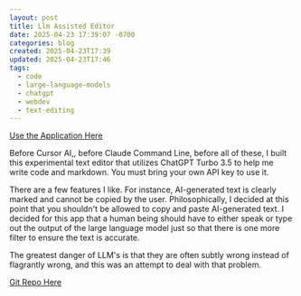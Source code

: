 ```yaml
---
layout: post
title: Llm Assisted Editor
date: 2025-04-23 17:39:07 -0700
categories: blog
created: 2025-04-23T17:39
updated: 2025-04-23T17:46
tags:
  - code
  - large-language-models
  - chatgpt
  - webdev
  - text-editing
---
```

[Use the Application Here](https://lnsy-dev.github.io/llm-assisted-editor/)

Before Cursor AI,, before Claude Command Line, before all of these, I built this experimental text editor that utilizes ChatGPT Turbo 3.5 to help me write code and markdown. You must bring your own API key to use it.

There are a few features I like. For instance, AI-generated text is clearly marked and cannot be copied by the user. Philosophically, I decided at this point that you shouldn't be allowed to copy and paste AI-generated text. I decided for this app that a human being should have to either speak or type out the output of the large language model just so that there is one more filter to ensure the text is accurate. 

The greatest danger of LLM's is that they are often subtly wrong instead of flagrantly wrong, and this was an attempt to deal with that problem.

[Git Repo Here](https://github.com/lnsy-dev/llm-assisted-editor?tab=readme-ov-file)



 